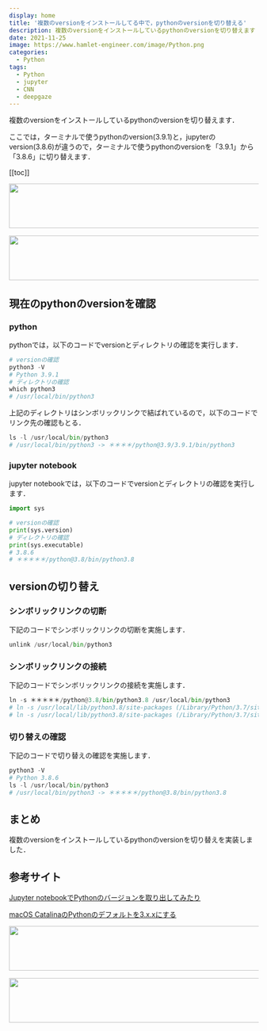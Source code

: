 ```yaml
---
display: home
title: '複数のversionをインストールしてる中で，pythonのversionを切り替える'
description: 複数のversionをインストールしているpythonのversionを切り替えます
date: 2021-11-25
image: https://www.hamlet-engineer.com/image/Python.png
categories: 
  - Python
tags:
  - Python
  - jupyter
  - CNN
  - deepgaze
---
```

<!-- https://www.hamlet-engineer.com -->
複数のversionをインストールしているpythonのversionを切り替えます．

ここでは，ターミナルで使うpythonのversion(3.9.1)と，jupyterのversion(3.8.6)が違うので，ターミナルで使うpythonのversionを「3.9.1」から「3.8.6」に切り替えます．

<!-- more -->

<ClientOnly>
  <CallInArticleAdsense />
</ClientOnly>

[[toc]]

<!-- TechAcademy -->
<a href="//af.moshimo.com/af/c/click?a_id=2604050&p_id=1555&pc_id=2816&pl_id=29835&guid=ON" rel="nofollow" referrerpolicy="no-referrer-when-downgrade"><img src="//image.moshimo.com/af-img/0866/000000029835.jpg" width="728" height="90" style="border:none;"></a><img src="//i.moshimo.com/af/i/impression?a_id=2604050&p_id=1555&pc_id=2816&pl_id=29835" width="1" height="1" style="border:none;">

<!-- テックキャンプ -->
<a href="//af.moshimo.com/af/c/click?a_id=2641145&p_id=1770&pc_id=3386&pl_id=25847&guid=ON" rel="nofollow" referrerpolicy="no-referrer-when-downgrade"><img src="//image.moshimo.com/af-img/1115/000000025847.png" width="728" height="90" style="border:none;"></a><img src="//i.moshimo.com/af/i/impression?a_id=2641145&p_id=1770&pc_id=3386&pl_id=25847" width="1" height="1" style="border:none;">

## 現在のpythonのversionを確認

### python
pythonでは，以下のコードでversionとディレクトリの確認を実行します．

```python
# versionの確認
python3 -V
# Python 3.9.1
# ディレクトリの確認
which python3
# /usr/local/bin/python3
```

上記のディレクトリはシンボリックリンクで結ばれているので，以下のコードでリンク先の確認もとる．

```python
ls -l /usr/local/bin/python3
# /usr/local/bin/python3 -> ＊＊＊＊/python@3.9/3.9.1/bin/python3
```

### jupyter notebook
jupyter notebookでは，以下のコードでversionとディレクトリの確認を実行します．
```python
import sys

# versionの確認
print(sys.version)
# ディレクトリの確認
print(sys.executable)
# 3.8.6
# ＊＊＊＊＊/python@3.8/bin/python3.8
```

## versionの切り替え

### シンボリックリンクの切断
下記のコードでシンボリックリンクの切断を実施します．
```python
unlink /usr/local/bin/python3
```

### シンボリックリンクの接続
下記のコードでシンボリックリンクの接続を実施します．
```python
ln -s ＊＊＊＊＊/python@3.8/bin/python3.8 /usr/local/bin/python3
# ln -s /usr/local/lib/python3.8/site-packages (/Library/Python/3.7/site-packages/
# ln -s /usr/local/lib/python3.8/site-packages (/Library/Python/3.7/site-packages/
```

### 切り替えの確認
下記のコードで切り替えの確認を実施します．
```python
python3 -V
# Python 3.8.6
ls -l /usr/local/bin/python3
# /usr/local/bin/python3 -> ＊＊＊＊＊/python@3.8/bin/python3.8
```

## まとめ
複数のversionをインストールしているpythonのversionを切り替えを実装しました．

## 参考サイト
[Jupyter notebookでPythonのバージョンを取り出してみたり](https://qiita.com/yossyyossy/items/4b20936e5ed544a79ce9)

[macOS CatalinaのPythonのデフォルトを3.x.xにする](https://ottan.xyz/posts/2020/04/macos-catalina-python3-default/)


<!-- TechAcademy -->
<a href="//af.moshimo.com/af/c/click?a_id=2604050&p_id=1555&pc_id=2816&pl_id=29835&guid=ON" rel="nofollow" referrerpolicy="no-referrer-when-downgrade"><img src="//image.moshimo.com/af-img/0866/000000029835.jpg" width="728" height="90" style="border:none;"></a><img src="//i.moshimo.com/af/i/impression?a_id=2604050&p_id=1555&pc_id=2816&pl_id=29835" width="1" height="1" style="border:none;">

<!-- テックキャンプ -->
<a href="//af.moshimo.com/af/c/click?a_id=2641145&p_id=1770&pc_id=3386&pl_id=25847&guid=ON" rel="nofollow" referrerpolicy="no-referrer-when-downgrade"><img src="//image.moshimo.com/af-img/1115/000000025847.png" width="728" height="90" style="border:none;"></a><img src="//i.moshimo.com/af/i/impression?a_id=2641145&p_id=1770&pc_id=3386&pl_id=25847" width="1" height="1" style="border:none;">

<ClientOnly>
  <CallInArticleAdsense />
</ClientOnly>